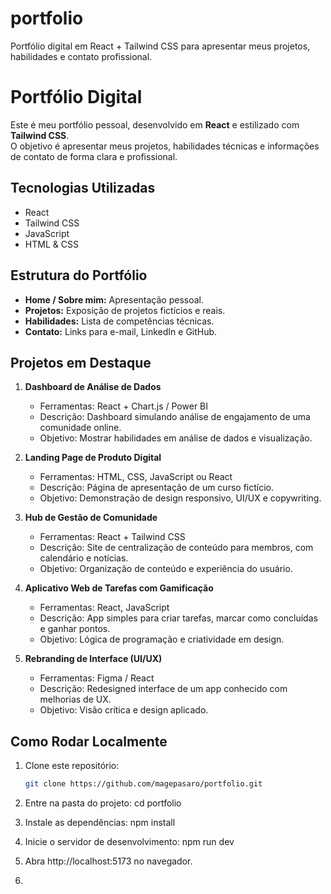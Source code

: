 # portfolio
Portfólio digital em React + Tailwind CSS para apresentar meus projetos, habilidades e contato profissional.

# Portfólio Digital

Este é meu portfólio pessoal, desenvolvido em **React** e estilizado com **Tailwind CSS**.  
O objetivo é apresentar meus projetos, habilidades técnicas e informações de contato de forma clara e profissional.

## Tecnologias Utilizadas

- React
- Tailwind CSS
- JavaScript
- HTML & CSS

## Estrutura do Portfólio

- **Home / Sobre mim:** Apresentação pessoal.
- **Projetos:** Exposição de projetos fictícios e reais.
- **Habilidades:** Lista de competências técnicas.
- **Contato:** Links para e-mail, LinkedIn e GitHub.

## Projetos em Destaque

1. **Dashboard de Análise de Dados**  
   - Ferramentas: React + Chart.js / Power BI  
   - Descrição: Dashboard simulando análise de engajamento de uma comunidade online.  
   - Objetivo: Mostrar habilidades em análise de dados e visualização.

2. **Landing Page de Produto Digital**  
   - Ferramentas: HTML, CSS, JavaScript ou React  
   - Descrição: Página de apresentação de um curso fictício.  
   - Objetivo: Demonstração de design responsivo, UI/UX e copywriting.

3. **Hub de Gestão de Comunidade**  
   - Ferramentas: React + Tailwind CSS  
   - Descrição: Site de centralização de conteúdo para membros, com calendário e notícias.  
   - Objetivo: Organização de conteúdo e experiência do usuário.

4. **Aplicativo Web de Tarefas com Gamificação**  
   - Ferramentas: React, JavaScript  
   - Descrição: App simples para criar tarefas, marcar como concluídas e ganhar pontos.  
   - Objetivo: Lógica de programação e criatividade em design.

5. **Rebranding de Interface (UI/UX)**  
   - Ferramentas: Figma / React  
   - Descrição: Redesigned interface de um app conhecido com melhorias de UX.  
   - Objetivo: Visão crítica e design aplicado.

## Como Rodar Localmente

1. Clone este repositório:  
   ```bash
   git clone https://github.com/magepasaro/portfolio.git

2. Entre na pasta do projeto:
   cd portfolio

3. Instale as dependências:
   npm install
   
4. Inicie o servidor de desenvolvimento:
   npm run dev

5. Abra http://localhost:5173 no navegador.

6. 
